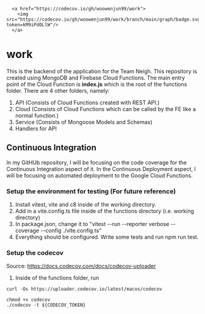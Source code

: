 
      <a href="https://codecov.io/gh/woowenjun99/work">
        <img src="https://codecov.io/gh/woowenjun99/work/branch/main/graph/badge.svg?token=kM9iPdOLlW"/>
      </a>
    

# work

This is the backend of the application for the Team Neigh. This repository is created using MongoDB and Firebase Cloud Functions. The main entry point of the Cloud Function is <b>index.js</b> which is the root of the functions folder. There are 4 other folders, namely:

1. API (Consists of Cloud Functions created with REST API.)
2. Cloud (Consists of Cloud Functions which can be called by the FE like a normal function.)
3. Service (Consists of Mongoose Models and Schemas)
4. Handlers for API

## Continuous Integration
In my GitHUb repository, I will be focusing on the code coverage for the Continuous Integration aspect of it.
In the Continuous Deployment aspect, I will be focusing on automated deployment to the Google Cloud Functions.

### Setup the environment for testing (For future reference)

1. Install vitest, vite and c8 inside of the working directory.
2. Add in a vite.config.ts file inside of the functions directory (i.e. working directory)
3. In package.json, change it to "vitest --run --reporter verbose --coverage --config ./vite.config.ts"
4. Everything should be configured. Write some tests and run npm run test.

### Setup the codecov

Source: https://docs.codecov.com/docs/codecov-uploader

1. Inside of the functions folder, run

```
curl -Os https://uploader.codecov.io/latest/macos/codecov

chmod +x codecov
./codecov -t ${CODECOV_TOKEN}

```
